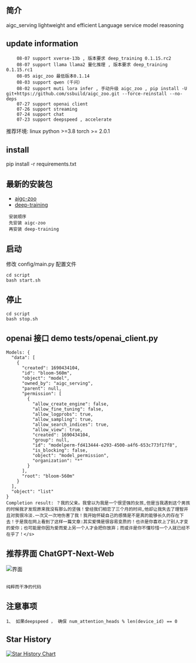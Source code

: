 
## 简介

   aigc_serving lightweight and efficient Language service model reasoning


## update information
```text
    08-07 support xverse-13b , 版本要求 deep_training 0.1.15.rc2
    08-07 support llama llama2 量化推理 , 版本要求 deep_training 0.1.15.rc1
    08-05 aigc_zoo 最低版本0.1.14 
    08-03 support qwen (千问）
    08-02 support muti lora infer , 手动升级 aigc_zoo , pip install -U git+https://github.com/ssbuild/aigc_zoo.git --force-reinstall --no-deps
    07-27 support openai client
    07-26 support streaming
    07-24 support chat
    07-23 support deepspeed , accelerate
```
   推荐环境:
   linux python >=3.8 torch >= 2.0.1
    

## install
pip install -r requirements.txt


## 最新的安装包
 - [aigc-zoo](https://pypi.org/project/aigc-zoo/#history)
 - [deep-training](https://pypi.org/project/deep-training/#history)

```text
 安装顺序 
 先安装 aigc-zoo
 再安装 deep-training
```




## 启动
修改 config/main.py 配置文件

```commandline
cd script
bash start.sh
```

##  停止
```commandline
cd script
bash stop.sh
```


## openai 接口  demo tests/openai_client.py

```text
Models: {
  "data": [
    {
      "created": 1690434104,
      "id": "bloom-560m",
      "object": "model",
      "owned_by": "aigc_serving",
      "parent": null,
      "permission": [
        {
          "allow_create_engine": false,
          "allow_fine_tuning": false,
          "allow_logprobs": true,
          "allow_sampling": true,
          "allow_search_indices": true,
          "allow_view": true,
          "created": 1690434104,
          "group": null,
          "id": "modelperm-fd413444-e293-4500-a4f6-653c773f17f8",
          "is_blocking": false,
          "object": "model_permission",
          "organization": "*"
        }
      ],
      "root": "bloom-560m"
    }
  ],
  "object": "list"
}
Completion result: ？我的父亲。我曾以为我是一个很坚强的女孩,但是当我遇到这个男孩的时候我才发现原来我没有那么的坚强！曾经我们相恋了三个月的时间,他却让我失去了理智并且对我很冷淡.一次又一次地伤害了我！我开始怀疑自己的感情是不是真的能够长久的存在下去！于是我在网上看到了这样一篇文章:其实爱情是很容易变质的！也许是你喜欢上了别人才变的爱你；也可能是你因为爱而爱上另一个人才会把你放弃；而或许是你不懂珍惜一个人就已经不在乎了！</s>

```



## 推荐界面 ChatGPT-Next-Web

![界面](asserts/1.png)

## 
    纯粹而干净的代码


## 注意事项
```text
1、 如果deepspeed ， 确保 num_attention_heads % len(device_id) == 0

```



## Star History

[![Star History Chart](https://api.star-history.com/svg?repos=ssbuild/aigc_serving&type=Date)](https://star-history.com/#ssbuild/aigc_serving&Date)

